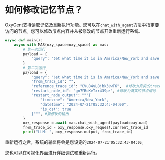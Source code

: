 # 如何修改记忆节点？

OxyGent支持读取记忆及重新执行功能。您可以在`chat_with_agent`方法中指定要访问的节点，您可以修改节点内容并从被修改的节点开始重新运行系统。

```python
async def main():
    async with MAS(oxy_space=oxy_space) as mas:
        # 第一次运行
        payload = {
            "query": "Get what time it is in America/New_York and save in `log.txt` under `./local_file`",
        }
        # 第二次运行
        payload = {
            "query": "Get what time it is in America/New_York and save in `log.txt` under `./local_file`",  
            "from_trace_id": "",
            "reference_trace_id": "CVu84yL8jbk3UwT6",  #修改为真实的trace编号
            "restart_node_id": "gn7YBoKeTxr439ps", #修改为真实的节点编号
            "restart_node_output": """{ 
                "timezone": "America/New_York",
                "datetime": "2024-07-21T05:32:43-04:00",
                "is_dst": true
            }""", #要修改的输出
        }
        oxy_response = await mas.chat_with_agent(payload=payload)
        from_trace_id = oxy_response.oxy_request.current_trace_id
        print("LLM: ", oxy_response.output, from_trace_id)
```

重新运行之后，系统的输出将会是您设定的`2024-07-21T05:32:43-04:00`。

您也可以在可视化界面进行详细调试和重新运行。
